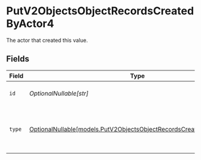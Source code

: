 # PutV2ObjectsObjectRecordsCreatedByActor4

The actor that created this value.


## Fields

| Field                                                                                                                              | Type                                                                                                                               | Required                                                                                                                           | Description                                                                                                                        |
| ---------------------------------------------------------------------------------------------------------------------------------- | ---------------------------------------------------------------------------------------------------------------------------------- | ---------------------------------------------------------------------------------------------------------------------------------- | ---------------------------------------------------------------------------------------------------------------------------------- |
| `id`                                                                                                                               | *OptionalNullable[str]*                                                                                                            | :heavy_minus_sign:                                                                                                                 | An ID to identify the actor.                                                                                                       |
| `type`                                                                                                                             | [OptionalNullable[models.PutV2ObjectsObjectRecordsCreatedByActorType4]](../models/putv2objectsobjectrecordscreatedbyactortype4.md) | :heavy_minus_sign:                                                                                                                 | The type of actor. [Read more information on actor types here](/docs/actors).                                                      |